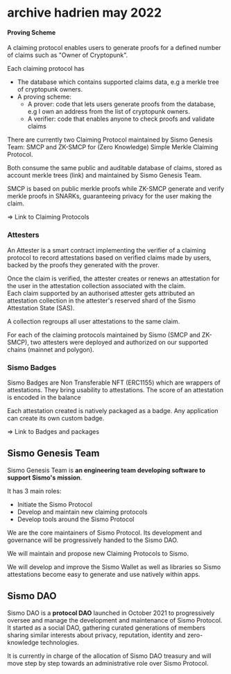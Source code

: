 # archive hadrien may 2022

#### Proving Scheme

A claiming protocol enables users to generate proofs for a defined number of claims such as "Owner of Cryptopunk".&#x20;

Each claiming protocol has&#x20;

* The database which contains supported claims data, e.g a merkle tree of cryptopunk owners.
* A proving scheme:
  * A prover: code that lets users generate proofs from the database, e.g I own an address from the list of cryptopunk owners.
  * A verifier: code that enables anyone to check proofs and validate claims

There are currently two Claiming Protocol maintained by Sismo Genesis Team: SMCP and ZK-SMCP for (Zero Knowledge) Simple Merkle Claiming Protocol.

Both consume the same public and auditable database of claims, stored as account merkle trees (link) and maintained by Sismo Genesis Team.

SMCP is based on public merkle proofs while ZK-SMCP generate and verify merkle proofs in SNARKs, guaranteeing privacy for the user making the claim.

\=> Link to Claiming Protocols

### Attesters

An Attester is a smart contract implementing the verifier of a claiming protocol to record attestations based on verified claims made by users, backed by the proofs they generated with the prover.&#x20;

Once the claim is verified, the attester creates or renews an attestation for the user in the attestation collection associated with the claim.\
Each claim supported by an authorised attester gets attributed an attestation collection in the attester's reserved shard of the Sismo Attestation State (SAS).

A collection regroups all user attestations to the same claim.

For each of the claiming protocols maintained by Sismo (SMCP and ZK-SMCP), two attesters were deployed and authorized on our supported chains (mainnet and polygon).

### Sismo Badges

Sismo Badges are Non Transferable NFT (ERC1155) which are wrappers of attestations. They bring usability to attestations. The score of an attestation is encoded in the balance&#x20;

Each attestation created is natively packaged as a badge. Any application can create its own custom badge.

\=> Link to Badges and packages

## Sismo Genesis Team

Sismo Genesis Team is **an engineering team developing software to support Sismo's mission**.&#x20;

It has 3 main roles:

* Initiate the Sismo Protocol
* Develop and maintain new claiming protocols
* Develop tools around the Sismo Protocol

We are the core maintainers of Sismo Protocol. Its development and governance will be progressively handed to the Sismo DAO.

We will maintain and propose new Claiming Protocols to Sismo.

We will develop and improve the Sismo Wallet as well as libraries so Sismo attestations become easy to generate and use natively within apps.

## Sismo DAO

Sismo DAO is a **protocol DAO** launched in October 2021 to progressively oversee and manage the development and maintenance of Sismo Protocol. It started as a social DAO, gathering curated generations of members sharing similar interests about privacy, reputation, identity and zero-knowledge technologies.&#x20;

It is currently in charge of the allocation of Sismo DAO treasury and will move step by step towards an administrative role over Sismo Protocol.
